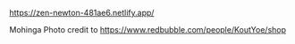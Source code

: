 https://zen-newton-481ae6.netlify.app/


Mohinga Photo credit to https://www.redbubble.com/people/KoutYoe/shop